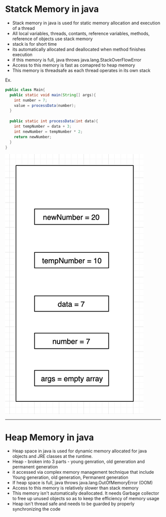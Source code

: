 # Statck Memory in java

- Stack memory in java is used for static memory allocation and execution of a thread
- All local variables, threads, contants, reference variables, methods, reference of objects use stack memory
- stack is for short time
- its automatically allocated and deallocated when method finishes execution
- if this memory is full, java throws java.lang.StackOverFlowError
- Access to this memory is fast as comapred to heap memory
- This memory is threadsafe as each thread operates in its own stack

Ex.
```java
public class Main{
  public static void main(String[] args){
    int number = 7;
    value = processData(number);
  }

  public static int processData(int data){
    int tempNumber = data + 3;
    int newNumber = tempNumber * 2;
    return newNumber;
  }
}
```
![image](./images/stack.png)

---

# Heap Memory in java

- Heap space in java is used for dynamic memory allocated for java objects and JRE classes at the runtime.
- Heap - broken into 3 parts - young genration, old generation and permanent generation
- it accessed via complex memory management technique that include Young generation, old generation, Permanent generation
- If heap space is full, java throws java.lang.OutOfMemoryError (OOM)
- Access to this memory is relatively slower than stack memory
- This memory isn't automatically deallocated. It needs Garbage collector to free up unused objects so as to keep the efficiency of memory usage
- Heap isn't thread safe and needs to be guarded by properly synchronizing the code



